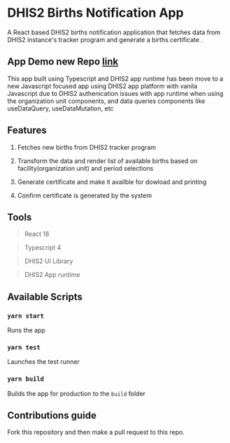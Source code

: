 # DHIS2 Births Notification App

A React based DHIS2 births notification application that fetches data from DHIS2 instance's tracker program and generate a births certificate .

## App Demo new Repo [link]()

This app built using Typescript and DHIS2 app runtime has been move to a new Javascript focused app using DHIS2 app platform with vanila Javascript due to DHIS2 authenication issues with app runtime when using the organization unit components, and data queries components like useDataQuery, useDataMutation, etc

## Features

1. Fetches new births from DHIS2 tracker program

2. Transform the data and render list of available births based on facility(organization unit) and period selections

3. Generate certificate and make it availble for dowload and printing

4. Confirm certificate is generated by the system

## Tools

> React 18

> Typescript 4

> DHIS2 UI Library

> DHIS2 App runtime

## Available Scripts

### `yarn start`

Runs the app

### `yarn test`

Launches the test runner

### `yarn build`

Builds the app for production to the `build` folder

## Contributions guide

Fork this repository and then make a pull request to this repo.
